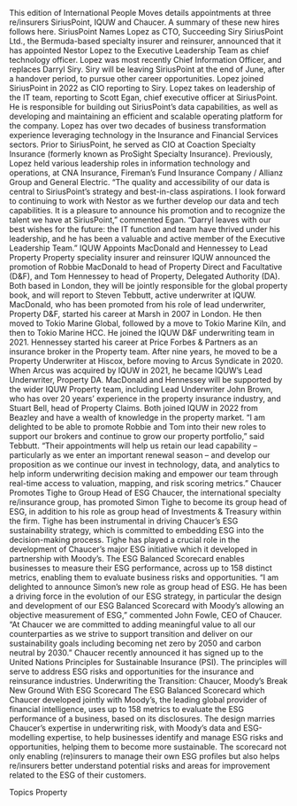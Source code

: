 This edition of International People Moves details appointments at three re/insurers SiriusPoint, IQUW and Chaucer.
A summary of these new hires follows here.
SiriusPoint Names Lopez as CTO, Succeeding Siry
SiriusPoint Ltd., the Bermuda-based specialty insurer and reinsurer, announced that it has appointed Nestor Lopez to the Executive Leadership Team as chief technology officer.
Lopez was most recently Chief Information Officer, and replaces Darryl Siry. Siry will be leaving SiriusPoint at the end of June, after a handover period, to pursue other career opportunities.
Lopez joined SiriusPoint in 2022 as CIO reporting to Siry. Lopez takes on leadership of the IT team, reporting to Scott Egan, chief executive officer at SiriusPoint. He is responsible for building out SiriusPoint’s data capabilities, as well as developing and maintaining an efficient and scalable operating platform for the company.
Lopez has over two decades of business transformation experience leveraging technology in the Insurance and Financial Services sectors. Prior to SiriusPoint, he served as CIO at Coaction Specialty Insurance (formerly known as ProSight Specialty Insurance). Previously, Lopez held various leadership roles in information technology and operations, at CNA Insurance, Fireman’s Fund Insurance Company / Allianz Group and General Electric.
“The quality and accessibility of our data is central to SiriusPoint’s strategy and best-in-class aspirations. I look forward to continuing to work with Nestor as we further develop our data and tech capabilities. It is a pleasure to announce his promotion and to recognize the talent we have at SiriusPoint,” commented Egan.
“Darryl leaves with our best wishes for the future: the IT function and team have thrived under his leadership, and he has been a valuable and active member of the Executive Leadership Team.”
IQUW Appoints MacDonald and Hennessey to Lead Property
Property speciality insurer and reinsurer IQUW announced the promotion of Robbie MacDonald to head of Property Direct and Facultative (D&F), and Tom Hennessey to head of Property, Delegated Authority (DA).
Both based in London, they will be jointly responsible for the global property book, and will report to Steven Tebbutt, active underwriter at IQUW.
MacDonald, who has been promoted from his role of lead underwriter, Property D&F, started his career at Marsh in 2007 in London. He then moved to Tokio Marine Global, followed by a move to Tokio Marine Kiln, and then to Tokio Marine HCC. He joined the IQUW D&F underwriting team in 2021.
Hennessey started his career at Price Forbes & Partners as an insurance broker in the Property team. After nine years, he moved to be a Property Underwriter at Hiscox, before moving to Arcus Syndicate in 2020. When Arcus was acquired by IQUW in 2021, he became IQUW’s Lead Underwriter, Property DA.
MacDonald and Hennessey will be supported by the wider IQUW Property team, including Lead Underwriter John Brown, who has over 20 years’ experience in the property insurance industry, and Stuart Bell, head of Property Claims. Both joined IQUW in 2022 from Beazley and have a wealth of knowledge in the property market.
“I am delighted to be able to promote Robbie and Tom into their new roles to support our brokers and continue to grow our property portfolio,” said Tebbutt. “Their appointments will help us retain our lead capability – particularly as we enter an important renewal season – and develop our proposition as we continue our invest in technology, data, and analytics to help inform underwriting decision making and empower our team through real-time access to valuation, mapping, and risk scoring metrics.”
Chaucer Promotes Tighe to Group Head of ESG
Chaucer, the international specialty re/insurance group, has promoted Simon Tighe to become its group head of ESG, in addition to his role as group head of Investments & Treasury within the firm.
Tighe has been instrumental in driving Chaucer’s ESG sustainability strategy, which is committed to embedding ESG into the decision-making process.
Tighe has played a crucial role in the development of Chaucer’s major ESG initiative which it developed in partnership with Moody’s. The ESG Balanced Scorecard enables businesses to measure their ESG performance, across up to 158 distinct metrics, enabling them to evaluate business risks and opportunities.
“I am delighted to announce Simon’s new role as group head of ESG. He has been a driving force in the evolution of our ESG strategy, in particular the design and development of our ESG Balanced Scorecard with Moody’s allowing an objective measurement of ESG,” commented John Fowle, CEO of Chaucer.
“At Chaucer we are committed to adding meaningful value to all our counterparties as we strive to support transition and deliver on our sustainability goals including becoming net zero by 2050 and carbon neutral by 2030.”
Chaucer recently announced it has signed up to the United Nations Principles for Sustainable Insurance (PSI). The principles will serve to address ESG risks and opportunities for the insurance and reinsurance industries.
Underwriting the Transition: Chaucer, Moody’s Break New Ground With ESG Scorecard
The ESG Balanced Scorecard which Chaucer developed jointly with Moody’s, the leading global provider of financial intelligence, uses up to 158 metrics to evaluate the ESG performance of a business, based on its disclosures. The design marries Chaucer’s expertise in underwriting risk, with Moody’s data and ESG-modelling expertise, to help businesses identify and manage ESG risks and opportunities, helping them to become more sustainable. The scorecard not only enabling (re)insurers to manage their own ESG profiles but also helps re/insurers better understand potential risks and areas for improvement related to the ESG of their customers.

Topics
Property
